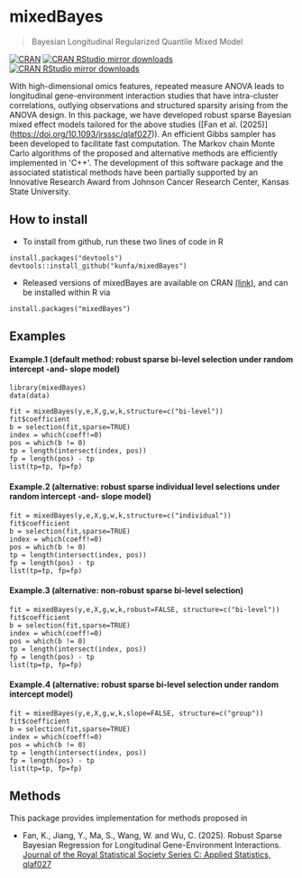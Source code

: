 <!-- README.md is generated from README.Rmd. Please edit that file -->

# mixedBayes

> Bayesian Longitudinal Regularized Quantile Mixed Model
<!-- badges: start -->

[![CRAN](https://www.r-pkg.org/badges/version/mixedBayes)](https://cran.r-project.org/package=mixedBayes)
[![CRAN RStudio mirror
downloads](https://cranlogs.r-pkg.org/badges/grand-total/mixedBayes)](https://www.r-pkg.org:443/pkg/mixedBayes)
[![CRAN RStudio mirror
downloads](https://cranlogs.r-pkg.org/badges/last-month/mixedBayes)](https://www.r-pkg.org:443/pkg/mixedBayes)

<!-- badges: end -->

With high-dimensional omics features, repeated measure ANOVA leads to longitudinal gene-environment interaction studies that have intra-cluster correlations, outlying observations and structured sparsity arising from the ANOVA design. In this package, we have developed robust sparse Bayesian mixed effect models tailored for the above studies ([Fan et al. (2025)] (https://doi.org/10.1093/jrsssc/qlaf027)). An efficient Gibbs sampler has been developed to facilitate fast computation. The Markov chain Monte Carlo algorithms of the proposed and alternative methods are efficiently implemented in 'C++'. The development of this software package and the associated statistical methods have been partially supported by an Innovative Research Award from Johnson Cancer Research Center, Kansas State University.

## How to install

  - To install from github, run these two lines of code in R

<!-- end list -->

    install.packages("devtools")
    devtools::install_github("kunfa/mixedBayes")

  - Released versions of mixedBayes are available on CRAN
    [(link)](https://cran.r-project.org/package=mixedBayes), and can be
    installed within R via

<!-- end list -->

    install.packages("mixedBayes")

## Examples

#### Example.1 (default method: robust sparse bi-level selection under random intercept -and- slope model)

    library(mixedBayes)
    data(data)
    
    fit = mixedBayes(y,e,X,g,w,k,structure=c("bi-level"))
    fit$coefficient
    b = selection(fit,sparse=TRUE)
    index = which(coeff!=0)
    pos = which(b != 0)
    tp = length(intersect(index, pos))
    fp = length(pos) - tp
    list(tp=tp, fp=fp)
#### Example.2 (alternative: robust sparse individual level selections under random intercept -and- slope model)

    fit = mixedBayes(y,e,X,g,w,k,structure=c("individual"))
    fit$coefficient
    b = selection(fit,sparse=TRUE)
    index = which(coeff!=0)
    pos = which(b != 0)
    tp = length(intersect(index, pos))
    fp = length(pos) - tp
    list(tp=tp, fp=fp)

#### Example.3 (alternative: non-robust sparse bi-level selection)

    fit = mixedBayes(y,e,X,g,w,k,robust=FALSE, structure=c("bi-level"))
    fit$coefficient
    b = selection(fit,sparse=TRUE)
    index = which(coeff!=0)
    pos = which(b != 0)
    tp = length(intersect(index, pos))
    fp = length(pos) - tp
    list(tp=tp, fp=fp)
#### Example.4 (alternative: robust sparse bi-level selection under random intercept model)
    fit = mixedBayes(y,e,X,g,w,k,slope=FALSE, structure=c("group"))
    fit$coefficient    
    b = selection(fit,sparse=TRUE)
    index = which(coeff!=0)
    pos = which(b != 0)
    tp = length(intersect(index, pos))
    fp = length(pos) - tp
    list(tp=tp, fp=fp)

  
## Methods

This package provides implementation for methods proposed in

  - Fan, K., Jiang, Y., Ma, S., Wang, W. and Wu, C. (2025). Robust Sparse Bayesian Regression for Longitudinal Gene-Environment Interactions. [Journal of the Royal Statistical Society Series C: Applied Statistics, qlaf027](https://doi.org/10.1093/jrsssc/qlaf027)
